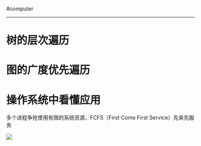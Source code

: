 #computer 

---
# 树的层次遍历

# 图的广度优先遍历

# 操作系统中看懂应用

多个进程争抢使用有限的系统资源，FCFS（First Come First Service）先来先服务

![](img/Pasted%20image%2020231212194059.png)






